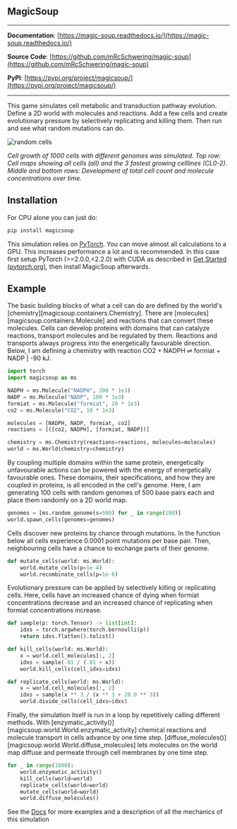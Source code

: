## MagicSoup

---

**Documentation**: [https://magic-soup.readthedocs.io/](https://magic-soup.readthedocs.io/)

**Source Code**: [https://github.com/mRcSchwering/magic-soup](https://github.com/mRcSchwering/magic-soup)

**PyPI**: [https://pypi.org/project/magicsoup/](https://pypi.org/project/magicsoup/)

---

This game simulates cell metabolic and transduction pathway evolution.
Define a 2D world with molecules and reactions.
Add a few cells and create evolutionary pressure by selectively replicating and killing them.
Then run and see what random mutations can do.

![random cells](https://raw.githubusercontent.com/mRcSchwering/magic-soup/main/docs/img/animation[small].gif)

_Cell growth of 1000 cells with different genomes was simulated. Top row: Cell maps showing all cells (all) and the 3 fastest growing celllines (CL0-2). Middle and bottom rows: Development of total cell count and molecule concentrations over time._

## Installation

For CPU alone you can just do:

```bash
pip install magicsoup
```

This simulation relies on [PyTorch](https://pytorch.org/).
You can move almost all calculations to a GPU.
This increases performance a lot and is recommended.
In this case first setup PyTorch (>=2.0.0,<2.2.0) with CUDA as described in [Get Started (pytorch.org)](https://pytorch.org/get-started/locally/),
then install MagicSoup afterwards.


## Example

The basic building blocks of what a cell can do are defined by the world's [chemistry][magicsoup.containers.Chemistry].
There are [molecules][magicsoup.containers.Molecule] and reactions that can convert these molecules.
Cells can develop proteins with domains that can catalyze reactions, transport molecules and be regulated by them.
Reactions and transports always progress into the energetically favourable direction.
Below, I am defining a chemistry with reaction CO2 + NADPH $\rightleftharpoons$ formiat + NADP | -90 kJ.

```python
import torch
import magicsoup as ms

NADPH = ms.Molecule("NADPH", 200 * 1e3)
NADP = ms.Molecule("NADP", 100 * 1e3)
formiat = ms.Molecule("formiat", 20 * 1e3)
co2 = ms.Molecule("CO2", 10 * 1e3)

molecules = [NADPH, NADP, formiat, co2]
reactions = [([co2, NADPH], [formiat, NADP])]

chemistry = ms.Chemistry(reactions=reactions, molecules=molecules)
world = ms.World(chemistry=chemistry)
```

By coupling multiple domains within the same protein, energetically unfavourable actions
can be powered with the energy of energetically favourable ones.
These domains, their specifications, and how they are coupled in proteins, is all encoded in the cell's genome.
Here, I am generating 100 cells with random genomes of 500 base pairs each and place them
randomly on a 2D world map.

```python
genomes = [ms.random_genome(s=500) for _ in range(100)]
world.spawn_cells(genomes=genomes)
```

Cells discover new proteins by chance through mutations.
In the function below all cells experience 0.0001 point mutations per base pair.
Then, neighbouring cells have a chance to exchange parts of their genome.

```python
def mutate_cells(world: ms.World):
    world.mutate_cells(p=1e-4)
    world.recombinate_cells(p=1e-6)
```

Evolutionary pressure can be applied by selectively killing or replicating cells.
Here, cells have an increased chance of dying when formiat concentrations decrease
and an increased chance of replicating when formiat concentrations increase.

```python
def sample(p: torch.Tensor) -> list[int]:
    idxs = torch.argwhere(torch.bernoulli(p))
    return idxs.flatten().tolist()

def kill_cells(world: ms.World):
    x = world.cell_molecules[:, 2]
    idxs = sample(.01 / (.01 + x))
    world.kill_cells(cell_idxs=idxs)

def replicate_cells(world: ms.World):
    x = world.cell_molecules[:, 2]
    idxs = sample(x ** 3 / (x ** 3 + 20.0 ** 3))
    world.divide_cells(cell_idxs=idxs)
```

Finally, the simulation itself is run in a loop by repetitively calling different methods.
With [enzymatic_activity()][magicsoup.world.World.enzymatic_activity] chemical reactions and molecule transport
in cells advance by one time step.
[diffuse_molecules()][magicsoup.world.World.diffuse_molecules] lets molecules on the world map diffuse and permeate through cell membranes
by one time step.

```python
for _ in range(1000):
    world.enzymatic_activity()
    kill_cells(world=world)
    replicate_cells(world=world)
    mutate_cells(world=world)
    world.diffuse_molecules()
```

See the [Docs](https://magic-soup.readthedocs.io/) for more examples and a description of all the mechanics of this simulation

